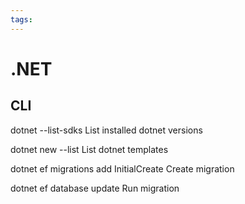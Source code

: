 ```yaml
---
tags:
---
```


# .NET

## CLI

dotnet --list-sdks
List installed dotnet versions

dotnet new --list
List dotnet templates

dotnet ef migrations add InitialCreate
Create migration

dotnet ef database update
Run migration
